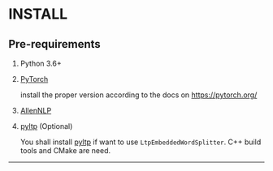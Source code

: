 # INSTALL

## Pre-requirements

1. Python 3.6+

1. [PyTorch][]

   install the proper version according to the docs on <https://pytorch.org/>

1. [AllenNLP][]

1. [pyltp][] (Optional)

   You shall install [pyltp][] if want to use `LtpEmbeddedWordSplitter`.
   C++ build tools and CMake are need.

------
[PyTorch]: https://pytorch.org/
[AllenNLP]: https://allennlp.org/
[pyltp]: https://github.com/HIT-SCIR/pyltp
